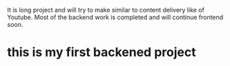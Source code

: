 It is long project and will try to make similar to content delivery like of Youtube.
Most of the backend work is completed and will continue frontend soon.
# this is my first backened project
